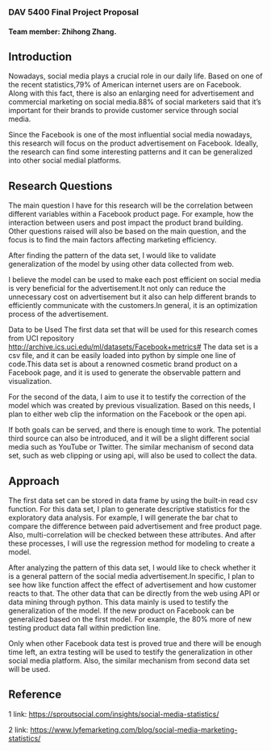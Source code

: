 
### DAV 5400 Final Project Proposal
#### Team member: Zhihong Zhang.
## Introduction
Nowadays, social media plays a crucial role in our daily life. Based on one of the recent statistics,79% of American internet users are on Facebook. Along with this fact, there is also an enlarging need for advertisement and commercial marketing on social media.88% of social marketers said that it’s important for their brands to provide customer service through social media.

Since the Facebook is one of the most influential social media nowadays, this research will focus on the product advertisement on Facebook. Ideally, the research can find some interesting patterns and it can be generalized into other social medial platforms.

## Research Questions
The main question I have for this research will be the correlation between different variables within a Facebook product page. For example, how the interaction between users and post impact the product brand building. Other questions raised will also be based on the main question, and the focus is to find the main factors affecting marketing efficiency.

After finding the pattern of the data set, I would like to validate generalization of the model by using other data collected from web.

I believe the model can be used to make each post efficient on social media is very beneficial for the advertisement.It not only can reduce the unnecessary cost on advertisement but it also can help different brands to efficiently communicate with the customers.In general, it is an optimization process of the advertisement.

Data to be Used
The first data set that will be used for this research comes from UCI repository http://archive.ics.uci.edu/ml/datasets/Facebook+metrics# The data set is a csv file, and it can be easily loaded into python by simple one line of code.This data set is about a renowned cosmetic brand product on a Facebook page, and it is used to generate the observable pattern and visualization.

For the second of the data, I aim to use it to testify the correction of the model which was created by previous visualization. Based on this needs, I plan to either web clip the information on the Facebook or the open api.

If both goals can be served, and there is enough time to work. The potential third source can also be introduced, and it will be a slight different social media such as YouTube or Twitter. The similar mechanism of second data set, such as web clipping or using api, will also be used to collect the data.

## Approach
The first data set can be stored in data frame by using the built-in read csv function. For this data set, I plan to generate descriptive statistics for the exploratory data analysis. For example, I will generate the bar chat to compare the difference between paid advertisement and free product page. Also, multi-correlation will be checked between these attributes. And after these processes, I will use the regression method for modeling to create a model.

After analyzing the pattern of this data set, I would like to check whether it is a general pattern of the social media advertisement.In specific, I plan to see how like function affect the effect of advertisement and how customer reacts to that. The other data that can be directly from the web using API or data mining through python. This data mainly is used to testify the generalization of the model. If the new product on Facebook can be generalized based on the first model. For example, the 80% more of new testing product data fall within prediction line.

Only when other Facebook data test is proved true and there will be enough time left, an extra testing will be used to testify the generalization in other social media platform. Also, the similar mechanism from second data set will be used.

## Reference
1 link: https://sproutsocial.com/insights/social-media-statistics/

2 link: https://www.lyfemarketing.com/blog/social-media-marketing-statistics/

​
